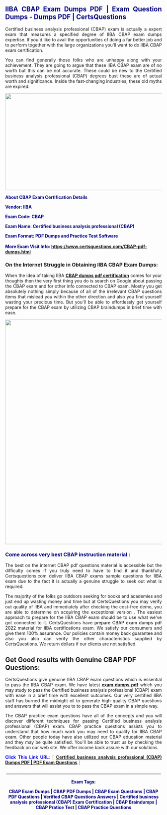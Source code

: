 <h2 style="text-align: justify;"><span style="color: #000080;">IIBA CBAP Exam Dumps PDF | Exam Question Dumps - Dumps PDF | CertsQuestions</span></h2>
<p style="text-align: justify;">Certified business analysis professional (CBAP) exam is actually a expert exam that measures a specified degree of IIBA  CBAP exam dumps expertise. If you'd like to avail the opportunities of doing a far better job and to perform together with the large organizations you'll want to do IIBA CBAP exam certification.</p>
<p style="text-align: justify;">You can find generally those folks who are unhappy along with your achievement. They are going to argue that these IIBA  CBAP exam are of no worth but this can be not accurate. These could be new to the Certified business analysis professional (CBAP) degrees bust these are of actual worth and significance. Inside the fast-changing industries, these old myths are expired.</p>
<p><img style="display: block; margin-left: auto; margin-right: auto;" src="https://i.imgur.com/eaP4ae9.png" width="840" height="310" /></p>
<p><span style="color: #000080;"><strong>About CBAP Exam Certification Details</strong></span></p>
<p><span style="color: #000080;"><strong>Vendor: IIBA<br /></strong></span></p>
<p><span style="color: #000080;"><strong>Exam Code: CBAP</strong></span></p>
<p><span style="color: #000080;"><strong>Exam Name: Certified business analysis professional (CBAP)</strong></span></p>
<p><span style="color: #000080;"><strong>Exam Format: PDF Dumps and Practice Test Software<br /><br />More Exam Visit Info: <span style="color: #ff6600;"><a href="https://www.certsquestions.com/CBAP-pdf-dumps.html">https://www.certsquestions.com/CBAP-pdf-dumps.html</a></span></strong></span></p>
<h3>On the Internet Struggle in Obtaining IIBA CBAP Exam Dumps:</h3>
<p style="text-align: justify;">When the idea of taking IIBA <a href="https://www.certsquestions.com/CBAP-pdf-dumps.html"><strong> CBAP dumps pdf certification</strong></a> comes for your thoughts then the very first thing you do is search on Google about passing the CBAP exam and for other info connected to CBAP exam. Mostly you get absolutely nothing simply because of all of the irrelevant CBAP questions items that mislead you within the other direction and also you find yourself wasting your precious time. But you'll be able to effortlessly get yourself prepare for the CBAP exam by utilizing CBAP braindumps in brief time with ease.</p>
<p><a href="https://www.certsquestions.com/CBAP-pdf-dumps.html"><img style="display: block; margin-left: auto; margin-right: auto;" src="https://i.imgur.com/pxhoKQ2.png" width="720" /></a></p>
<h3><span style="color: #000080;">Come across very best  CBAP instruction material :</span></h3>
<p style="text-align: justify;">The best on the internet CBAP pdf questions material is accessible but the difficulty comes if you truly need to have to find it and thankfully Certsquestions.com deliver IIBA CBAP exams sample questions for IIBA  exam due to the fact it is actually a genuine struggle to seek out what is required.</p>
<p style="text-align: justify;">The majority of the folks go outdoors seeking for books and academies and just end up wasting money and time but at CertsQuestions you may verify out quality of IIBA  and immediately after checking the cost-free demo, you are able to determine on acquiring the exceptional version . The easiest approach to prepare for the IIBA CBAP exam should be to use what we've got connected to it. CertsQuestions have <span style="color: #000000;">prepare CBAP exam dumps pdf 2022</span> material for IIBA certifications exam. We satisfy our consumers and give them 100% assurance. Our policies contain money back guarantee and also you also can verify the other characteristics supplied by CertsQuestions. We return dollars if our clients are not satisfied.</p>
<h2>Get Good results with Genuine CBAP PDF Questions:</h2>
<p style="text-align: justify;">CertsQuestions give genuine IIBA CBAP exam questions which is essential to pass the IIBA  CBAP exam. We have latest<strong>&nbsp;<a href="https://www.certsquestions.com/">exam dumps pdf</a></strong>&nbsp;which you may study to pass the Certified business analysis professional (CBAP) exam with ease in a brief time with excellent outcomes. Our very certified IIBA staff has burned the midnight oil to generate high-quality CBAP questions and answers that will assist you to to pass the CBAP exam in a simple way.</p>
<p style="text-align: justify;">The CBAP practice exam questions have all of the concepts and you will discover different techniques for passing Certified business analysis professional (CBAP) exam. CBAP practice questions assists you to understand that how much work you may need to qualify for IIBA  CBAP exam. Other people today have also utilized our CBAP education material and they may be quite satisfied. You'll be able to trust us by checking the feedback on our web site. We offer income back assure with our solutions.</p>
<p style="text-align: justify;"><span style="color: #0000ff;"><strong>Click This Link URL</strong>:</span> <span style="color: #ff6600;">[ <strong><a href="https://www.certsquestions.com/iiba-certification.html">Certified business analysis professional (CBAP) Dumps PDF | PDF Exam Questions</a></strong> ]</span></p>
<p style="text-align: center;">______________________________________________________________________________</p>
<p style="text-align: center;"><span style="color: #000080;"><strong>Exam Tags:</strong></span></p>
<p style="text-align: center;"><span style="color: #000080;"><strong>CBAP Exam Dumps | CBAP PDF Dumps | CBAP Exam Questions | CBAP PDF Questions | Verified CBAP Questions Answers | Certified business analysis professional (CBAP) Exam Certification | CBAP Braindumps | CBAP Pratice Test | CBAP Practice Questions</strong></span></p>
